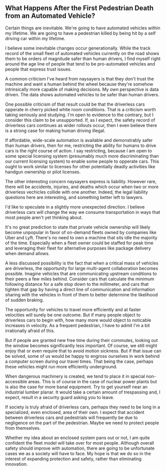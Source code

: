 ## What Happens After the First Pedestrian Death from an Automated Vehicle?

Certain things are inevitable.  We're going to have automated vehicles within my lifetime.  We are going to have a pedestrian killed by being hit by a self driving car within my lifetime.

I believe some inevitable changes occur generationally.  While the track record of the small fleet of automated vehicles currently on the road shows them to be orders of magnitude safer than human drivers, I find myself right around the age line of people that tend to be pro-automated vehicles and people that express trust issues.

A common criticism I've heard from naysayers is that they don't trust the machine and want a human behind the wheel because they're somehow intrinsically more capable of making decisions.  My own perspective is data driven.  The data shows automated vehicles to be safer than human drivers.

One possible criticism of that result could be that the driverless cars opperate in cherry picked white room conditions.  That is a criticism worth taking seriously and studying.  I'm open to evidence to the contrary, but I consider this claim to be unsupported.  If, as I expect, the safety record of driverless cars continues as wider rollouts occur, then I even believe there is a strong case for making human driving illegal.

If affordable, wide-scale automation is available and demonstrably safer than human drivers, then for me, restricting the ability for humans to drive cars is the right course of action.  I say restricting, because I am open to some special licensing system (presumably much more discriminating than our current licensing system) to enable some people to opperate cars.  This ought to work similar to licenses for other potentially deadly activities like handgun ownership or pilot licenses.

The other interesting concern naysayers express is liability.  However rare, there will be accidents, injuries, and deaths which occur when two or more driverless vechicles collide with one another.  Indeed, the legal liability questions here are interesting, and something better left to lawyers.

I'd like to speculate in a slightly more unexpected direction.  I believe driverless cars will change the way we consume transportation in ways that most people aren't yet thinking about.

It's no great prediction to state that private vehicle ownership will likely become unpopular in favor of on-demand fleets owned by companies like Uber and Lyft.  There's no need to own a machine that sits idle the majority of the time.  Especially when a fleet owner could be staffed for peak time and leveraging their fleet for alternative purposes like package delivery when demand allows.

A less discussed possibility is the fact that when a critical mass of vehicles are driverless, the opportunity for large multi-agent collaboration becomes possible.  Imagine vehicles that are communicating upstream conditions to their peers a few miles behind.  Consider cars that calculate the minimum following distance for a safe stop down to the millimeter, and cars that tighten that gap by having a direct line of communication and information sharing with the vehicles in front of them to better determine the likelihood of sudden braking.

The opportunity for vehicles to travel more efficiently and at faster velocities will surely be one outcome.  But if many people object to driverless cars to begin with, how many more would object to noticable increases in velocity.  As a frequent pedestrian, I have to admit I'm a bit irrationally afraid of this.

But if people are granted new free time during their commutes, looking out the window becomes significantly less important.  Of course, we still might enjoy that or even require that to avoid motion sickness.  But if that issue can be solved, some of us would be happy to engross ourselves in work behind a computer screen during our travel times.  That being the case, perhaps these vehicles might run more efficiently underground.

When dangerous machinery is created, we tend to place it in special non-accessible areas.  This is of course in the case of nuclear power plants but is also the case for more banal equipment.  Try to get yourself near an industrial lumber planar.  It would take a certain amount of trespassing and, I expect, result in a security guard asking you to leave.

If society is truly afraid of driverless cars, perhaps they need to be long in a specialized, even enclosed, area of their own.  I expect that accident between driverless cars and pedestrials will frequently be due to negligence on the part of the pedestrian.  Maybe we need to protect people from themselves.

Whether my idea about an enclosed system pans out or not, I am quite confident the fleet model will take over for most people.  Although overall safety should improve with automation, there are going to be unfortunate cases we as a society will have to face.  My hope is that we do so in the interest of expanding protection and safety, rather than eliminating innovation.
